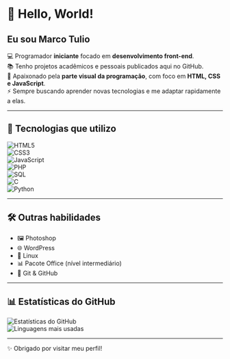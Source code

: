 # 👋 Hello, World!

## Eu sou Marco Tulio  

💻 Programador **iniciante** focado em **desenvolvimento front-end**.  
📚 Tenho projetos acadêmicos e pessoais publicados aqui no GitHub.  
🚀 Apaixonado pela **parte visual da programação**, com foco em **HTML, CSS e JavaScript**.  
⚡ Sempre buscando aprender novas tecnologias e me adaptar rapidamente a elas.  

---

## 🚀 Tecnologias que utilizo  

![HTML5](https://img.shields.io/badge/HTML5-E34F26?style=for-the-badge&logo=html5&logoColor=white)  
![CSS3](https://img.shields.io/badge/CSS3-1572B6?style=for-the-badge&logo=css3&logoColor=white)  
![JavaScript](https://img.shields.io/badge/JavaScript-F7DF1E?style=for-the-badge&logo=javascript&logoColor=black)  
![PHP](https://img.shields.io/badge/PHP-777BB4?style=for-the-badge&logo=php&logoColor=white)  
![SQL](https://img.shields.io/badge/SQL-336791?style=for-the-badge&logo=postgresql&logoColor=white)  
![C](https://img.shields.io/badge/C-00599C?style=for-the-badge&logo=c&logoColor=white)  
![Python](https://img.shields.io/badge/Python-3776AB?style=for-the-badge&logo=python&logoColor=white)  

---

## 🛠️ Outras habilidades  

- 🖼️ Photoshop  
- 🌐 WordPress  
- 🐧 Linux  
- 📊 Pacote Office (nível intermediário)  
- 🔧 Git & GitHub  

---

## 📊 Estatísticas do GitHub  

![Estatísticas do GitHub](https://github-readme-stats.vercel.app/api?username=Laterwhisper324&show_icons=true&theme=radical)  
![Linguagens mais usadas](https://github-readme-stats.vercel.app/api/top-langs/?username=Laterwhisper324&layout=compact&theme=radical)  

---

✨ Obrigado por visitar meu perfil!  
